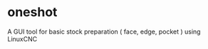 oneshot
=======
A GUI tool for basic stock preparation ( face, edge, pocket ) using LinuxCNC


















